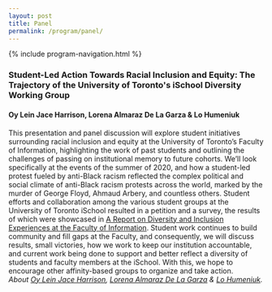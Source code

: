 ```yaml
---
layout: post
title: Panel
permalink: /program/panel/
---
```


{% include program-navigation.html %}

### Student-Led Action Towards Racial Inclusion and Equity: The Trajectory of the University of Toronto's iSchool Diversity Working Group

#### Oy Lein Jace Harrison, Lorena Almaraz De La Garza & Lo Humeniuk

This presentation and panel discussion will explore student initiatives surrounding racial inclusion and equity at the University of Toronto’s Faculty of Information, highlighting the work of past students and outlining the challenges of passing on institutional memory to future cohorts. We’ll look specifically at the events of the summer of 2020, and how a student-led protest fueled by anti-Black racism reflected the complex political and social climate of anti-Black racism protests across the world, marked by the murder of George Floyd, Ahmaud Arbery, and countless others. Student efforts and collaboration among the various student groups at the University of Toronto iSchool resulted in a petition and a survey, the results of which were showcased in [A Report on Diversity and Inclusion Experiences at the Faculty of Information](https://9b7f3cfc-e62d-4254-b16d-547c12c40e17.filesusr.com/ugd/f30269_cf066052fed748b780923c7e85807c0b.pdf?index=true). Student work continues to build community and fill gaps at the Faculty, and consequently, we will discuss results, small victories, how we work to keep our institution accountable, and current work being done to support and better reflect a diversity of students and faculty members at the iSchool. With this, we hope to encourage other affinity-based groups to organize and take action.  
*About [Oy Lein Jace Harrison](/program/speakers#harrison), [Lorena Almaraz De La Garza](/program/speakers#garza) & [Lo Humeniuk](/program/speakers#humeniuk).*

